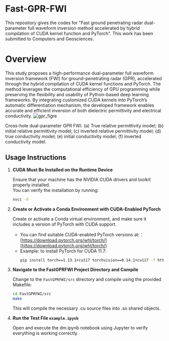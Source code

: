 # Fast-GPR-FWI
This repository gives the codes for "Fast ground penetrating radar dual-parameter full waveform inversion method accelerated by hybrid compilation of CUDA kernel function and PyTorch". This work has been submitted to Computers and Geosciences.

# Overview
This study proposes a high-performance dual-parameter full waveform inversion framework (FWI) for ground-penetrating radar (GPR), accelerated through the hybrid compilation of CUDA kernel functions and PyTorch. The method leverages the computational efficiency of GPU programming while preserving the flexibility and usability of Python-based deep learning frameworks. By integrating customized CUDA kernels into PyTorch’s automatic differentiation mechanism, the developed framework enables accurate and efficient inversion of both dielectric permittivity and electrical conductivity.
![gpr_figre](https://github.com/user-attachments/assets/28e18a25-4e25-4ecb-9698-f9fdbae2fa02)

Cross-hole dual-parameter GPR FWI. (a) True relative permittivity model; (b) initial relative permittivity model; (c) inverted relative permittivity model; (d) true conductivity model; (e) initial conductivity model; (f) inverted conductivity model.

## Usage Instructions

1. **CUDA Must Be Installed on the Runtime Device**

   Ensure that your machine has the NVIDIA CUDA drivers and toolkit properly installed.  
   You can verify the installation by running:

   ```bash
   nvcc -V
2. **Create or Activate a Conda Environment with CUDA-Enabled PyTorch**

   Create or activate a Conda virtual environment, and make sure it includes a version of PyTorch with CUDA support.

   - You can find suitable CUDA-enabled PyTorch versions at:：
     [https://download.pytorch.org/whl/torch/](https://download.pytorch.org/whl/torch/)
   - Example: to install PyTorch for CUDA 11.7:
     ```bash
     pip install torch==1.13.1+cu117 torchvision==0.14.1+cu117 -f https://download.pytorch.org/whl/torch_stable.html
     ```

3. **Navigate to the FastGPRFWI Project Directory and Compile**

   Change to the `FastGPRFWI/src` directory and compile using the provided Makefile: 

   ```bash
   cd FastGPRFWI/src
   make
   ```
   This will compile the necessary .cu source files into .so shared objects.
4. **Run the Test File `example.ipynb`**
   
   Open and execute the dm.ipynb notebook using Jupyter to verify everything is working correctly. 

